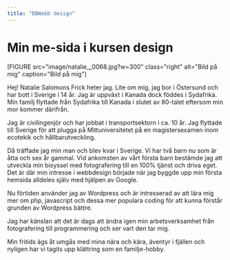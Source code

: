 ```yaml
---
title: "DBWebb design"
---
```

Min me-sida i kursen design
=========================

[FIGURE src="image/natalie__0068.jpg?w=300" class="right" alt="Bild på mig" caption="Bild på mig"]

Hej!  Natalie Salomons Frick heter jag. Lite om mig, jag bor i Östersund och har bott i Sverige i 14 år. Jag är uppväxt i Kanada dock föddes i Sydafrika. Min familj flyttade från Sydafrika till Kanada i slutet av 80-talet eftersom min mor kommer därifrån.

Jag är civilingenjör och har jobbat i transportsektorn i ca. 10 år.  Jag flyttade till Sverige för att plugga på Mittuniversitetet på en magistersexamen inom ecotekik och hållbarutveckling.

Då träffade jag min man och blev kvar i Sverige.  Vi har två barn nu som är åtta och sex år gammal. Vid ankomsten av vårt första barn bestämde jag att utveckla min bisyssel med fotografering till en 100% tjänst och driva eget.  Det är där min intresse i webbdesign började när jag byggde upp min första hemsida alldeles själv med hjälpen av Google.

Nu förtiden använder jag av Wordpress och är intresserad av att lära mig mer om php, javascript och dessa mer populara coding för att kunna förstår grunden av Wordpress bättre.

Jag har känslan att det är dags att ändra igen min arbetsverksamhet från fotografering till programmering och ser vart den tar mig.

Min fritids ägs åt umgås med mina nära och kära, äventyr i fjällen och nyligen har vi tagits upp klättring som en familje-hobby.
